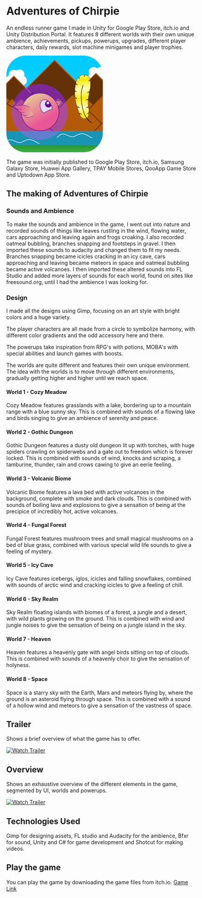 # Adventures of Chirpie
An endless runner game I made in Unity for Google Play Store, itch.io and Unity Distribution Portal. It features 8 different worlds with their own unique ambience, achievements, pickups, powerups, upgrades, different player characters, daily rewards, slot machine minigames and player trophies. 

   <img src="AppIcon.png" alt="App Icon" width="256"/>

The game was initially published to Google Play Store, itch.io, Samsung Galaxy Store, Huawei App Gallery, TPAY Mobile Stores, QooApp Game Store and Uptodown App Store. 

## The making of Adventures of Chirpie
### Sounds and Ambience
To make the sounds and ambience in the game, I went out into nature and recorded sounds of things like leaves rustling in the wind, flowing water, cars approaching and leaving again and frogs croaking. I also recorded oatmeal bubbling, branches snapping and footsteps in gravel. 
I then imported these sounds to audacity and changed them to fit my needs. Branches snapping became icicles cracking in an icy cave, cars approaching and leaving became meteors in space and oatmeal bubbling became active volcanoes. 
I then imported these altered sounds into FL Studio and added more layers of sounds for each world, found on sites like freesound.org, until I had the ambience I was looking for. 

### Design
I made all the designs using Gimp, focusing on an art style with bright colors and a huge variety. 

The player characters are all made from a circle to symbolize harmony, with different color gradients and the odd accessory here and there. 

The powerups take inspiration from RPG's with potions, MOBA's with special abilities and launch games with boosts.  

The worlds are quite different and features their own unique environment. 
The idea with the worlds is to move through different environments, gradually getting higher and higher until we reach space. 

#### World 1 - Cozy Meadow
Cozy Meadow features grasslands with a lake, bordering up to a mountain range with a blue sunny sky. 
This is combined with sounds of a flowing lake and birds singing to give an ambience of serenity and peace.

#### World 2 - Gothic Dungeon
Gothic Dungeon features a dusty old dungeon lit up with torches, with huge spiders crawling on spiderwebs and a gate out to freedom which is forever locked. 
This is combined with sounds of wind, knocks and scraping, a tamburine, thunder, rain and crows cawing to give an eerie feeling. 

#### World 3 - Volcanic Biome
Volcanic Biome features a lava bed with active volcanoes in the background, complete with smoke and dark clouds. 
This is combined with sounds of boiling lava and explosions to give a sensation of being at the precipice of incredibly hot, active volcanoes. 

#### World 4 - Fungal Forest
Fungal Forest features mushroom trees and small magical mushrooms on a bed of blue grass, combined with various special wild life sounds to give a feeling of mystery. 

#### World 5 - Icy Cave
Icy Cave features icebergs, iglos, icicles and falling snowflakes, combined with sounds of arctic wind and cracking icicles to give a feeling of chill.  

#### World 6 - Sky Realm
Sky Realm floating islands with biomes of a forest, a jungle and a desert, with wild plants growing on the ground. This is combined with wind and jungle noises to give the sensation of being on a jungle island in the sky. 

#### World 7 - Heaven
Heaven features a heavenly gate with angel birds sitting on top of clouds. This is combined with sounds of a heavenly choir to give the sensation of holyness.  

#### World 8 - Space
Space is a starry sky with the Earth, Mars and meteors flying by, where the ground is an asteroid flying through space. This is combined with a sound of a hollow wind and meteors to give a sensation of the vastness of space.  

## Trailer
Shows a brief overview of what the game has to offer.

<a href="https://www.youtube.com/watch?v=3bHDo86nl7s">
   <img src="https://img.youtube.com/vi/3bHDo86nl7s/maxresdefault.jpg" alt="Watch Trailer" width="400"/>
</a>   

## Overview
Shows an exhaustive overview of the different elements in the game, segmented by UI, worlds and powerups.

<a href="https://www.youtube.com/watch?v=sR40_GvIqTM">
   <img src="https://img.youtube.com/vi/sR40_GvIqTM/maxresdefault.jpg" alt="Watch Trailer" width="400"/>
</a>  

## Technologies Used
Gimp for designing assets, FL studio and Audacity for the ambience, Bfxr for sound, Unity and C# for game development and Shotcut for making videos. 

## Play the game
You can play the game by downloading the game files from itch.io. 
[Game Link](https://avillion.itch.io/adventures-of-chirpie)

